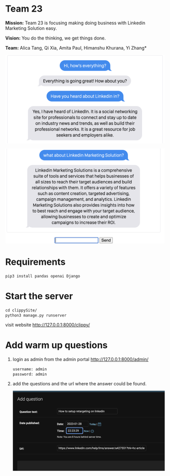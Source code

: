 # Team 23
**Mission:** Team 23 is focusing making doing business with Linkedin Marketing Solution easy.

**Vision:** You do the thinking, we get things done.

**Team:** Alica Tang, Qi Xia, Amita Paul, Himanshu Khurana, Yi Zhang*

![what's Linkedin](https://github.com/aliciatang/team23/blob/main/assets/1.png?raw=true)

![what's LMS](https://github.com/aliciatang/team23/blob/main/assets/2.png?raw=true)

# Requirements

```
pip3 install pandas openai Django
```

# Start the server

```
cd clippySite/
python3 manage.py runserver
```
visit website http://127.0.0.1:8000/clippy/

# Add warm up questions
1. login as admin from the admin portal
    http://127.0.0.1:8000/admin/
    ```
    username: admin
    password: admin
    ```
2. add the questions and the url where the answer could be found.

   ![add question](https://github.com/aliciatang/team23/blob/main/assets/retargeting.png?raw=true)


